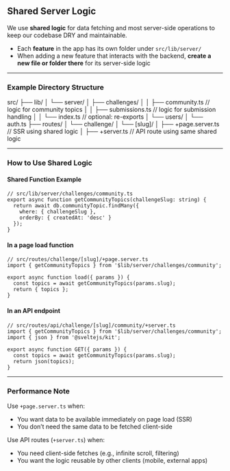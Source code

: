 ## Shared Server Logic

We use **shared logic** for data fetching and most server-side operations to keep our codebase DRY and maintainable.

- Each **feature** in the app has its own folder under `src/lib/server/`
- When adding a new feature that interacts with the backend, **create a new file or folder there** for its server-side logic

---

### Example Directory Structure

src/
├── lib/
│ └── server/
│ ├── challenges/
│ │ ├── community.ts // logic for community topics
│ │ ├── submissions.ts // logic for submission handling
│ │ └── index.ts // optional: re-exports
│ └── users/
│ └── auth.ts
├── routes/
│ └── challenge/
│ └── [slug]/
│ ├── +page.server.ts // SSR using shared logic
│ ├── +server.ts // API route using same shared logic

---

### How to Use Shared Logic

#### Shared Function Example

<pre><code>// src/lib/server/challenges/community.ts
export async function getCommunityTopics(challengeSlug: string) {
  return await db.communityTopic.findMany({
    where: { challengeSlug },
    orderBy: { createdAt: 'desc' }
  });
}
</code></pre>

#### In a page load function

<pre><code>// src/routes/challenge/[slug]/+page.server.ts
import { getCommunityTopics } from '$lib/server/challenges/community';

export async function load({ params }) {
  const topics = await getCommunityTopics(params.slug);
  return { topics };
}
</code></pre>

#### In an API endpoint

<pre><code>// src/routes/api/challenge/[slug]/community/+server.ts
import { getCommunityTopics } from '$lib/server/challenges/community';
import { json } from '@sveltejs/kit';

export async function GET({ params }) {
  const topics = await getCommunityTopics(params.slug);
  return json(topics);
}
</code></pre>

---

### Performance Note

Use `+page.server.ts` when:

- You want data to be available immediately on page load (SSR)
- You don’t need the same data to be fetched client-side

Use API routes (`+server.ts`) when:

- You need client-side fetches (e.g., infinite scroll, filtering)
- You want the logic reusable by other clients (mobile, external apps)
